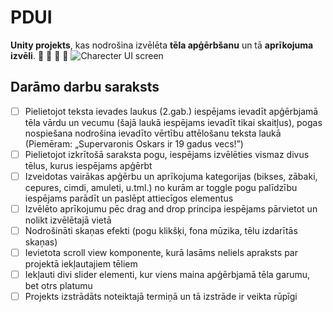 # PDUI
**Unity projekts**, kas nodrošina izvēlēta **tēla apģērbšanu** un tā **aprīkojuma izvēli**. :tophat: :shirt: :jeans: :shoe:
![Charecter UI screen](https://imgur.com/a/RHNJmLm)

## Darāmo darbu saraksts
- [ ] Pielietojot teksta ievades laukus (2.gab.) iespējams ievadīt apģērbjamā tēla vārdu un vecumu
      (šajā laukā iespējams ievadīt tikai skaitļus), pogas nospiešana nodrošina ievadīto vērtību
      attēlošanu teksta laukā (Piemēram: „Supervaronis Oskars ir 19 gadus vecs!”)
- [ ] Pielietojot izkrītošā saraksta pogu, iespējams izvēlēties vismaz divus tēlus, kurus iespējams
      apģērbt
- [ ] Izveidotas vairākas apģērbu un aprīkojuma kategorijas (bikses, zābaki, cepures, cimdi, amuleti,
      u.tml.) no kurām ar toggle pogu palīdzību iespējams parādīt un paslēpt attiecīgos elementus
- [ ] Izvēlēto aprīkojumu pēc drag and drop principa iespējams pārvietot un nolikt izvēlētajā vietā
- [ ] Nodrošināti skaņas efekti (pogu klikšķi, fona mūzika, tēlu izdarītās skaņas)
- [ ] Ievietota scroll view komponente, kurā lasāms neliels apraksts par projektā iekļautajiem tēliem
- [ ] Iekļauti divi slider elementi, kur viens maina apģērbjamā tēla garumu, bet otrs platumu
- [ ] Projekts izstrādāts noteiktajā termiņā un tā izstrāde ir veikta rūpīgi
